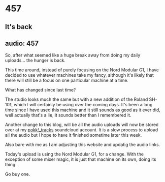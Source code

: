 # 457
## It's back
audio: 457
---

So, after what seemed like a huge break away from doing my daily uploads… the hunger is back.

This time around, instead of purely focusing on the Nord Modular G1, I have decided to use whatever machines take my fancy, although it's likely that there will still be a focus on one particular machine at a time.

What has changed since last time? 

The studio looks much the same but with a new addition of the Roland SH-101, which I will certainly be using over the coming days. It's been a long time since I have used this machine and it still sounds as good as it ever did, well actually that's a lie, it sounds better than I remembered it.

Another change to this blog, will be all the audio uploads will now be stored over at my <a href="https://soundcloud.com/my pokk!_tracks/sets/wwwmono-logorg-01012012-onwards">pokk!_tracks</a> soundcloud account. It is a slow process to upload all the audio but I hope to have it finished sometime later this week. 

Also bare with me as I am adjusting this website and updatig the audio links.

Today's upload is using the Nord Modular G1, for a change. With the exception of some mixer magic, it is just that machine on its own, doing its thing.

Go buy one.